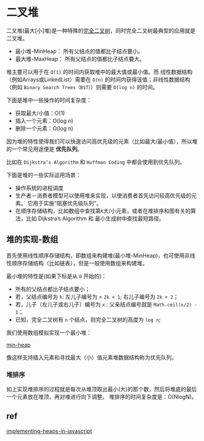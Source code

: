 # 二叉堆

二叉堆(最大[小]堆)是一种特殊的[完全二叉树](../树.md)，同时完全二叉树最典型的应用就是二叉堆。

- 最小堆-MinHeap： 所有父结点的值都比子结点要小。
- 最大堆-MaxHeap： 所有父结点的值都比子结点要大。

堆主要可以用于在 `O(1)` 的时间内获取堆中的最大值或最小值。而
线性数据结构（例如Arrays或LinkedList）需要在 `O(n)` 的时间内获得该值；非线性数据结构（例如 `Binary Search Trees（BST）`）则需要 `O(log n)` 的时间。

下面是堆中一些操作的时间复杂度：

- 获取最大/小值：O(1)
- 插入一个元素：O(log n)
- 删除一个元素：O(log n)

因为堆的特性使得我们可以快速访问高优先级的元素（比如最大/最小值），所以堆的一个常见用途便是 **优先队列**。

比如在 `Dijkstra’s Algorithm` 和 `Huffman Coding` 中都会使用到优先队列。

下面是堆的一些实际运用场景：

- 操作系统的进程调度
- 生产者－消费者模型可以使用堆来实现，以使消费者首先访问较高优先级的元素。 它用于实施“阻塞优先级队列”。
- 在顺序存储结构，比如数组中查找第`K`大/小元素，或者在堆排序和图有关的算法，比如 Dijkstra’s Algorithm 和 最小生成树中查找最短路径。

## 堆的实现-数组

首先使用线性顺序存储结构，即数组来构建堆(最小堆-MinHeap)，也可使用非线性顺序存储结构（比如链表），但是一般使用数组来构建堆。

最小堆的特性是(如果下标是从 `0` 开始的)：

- 所有的父结点都比子结点要小；
- 若，父结点编号为 `k`: 左儿子编号为 = `2k + 1`; 右儿子编号为 `2k + 2`；
- 若，儿子（左儿子或右儿子）编号为 `x` : 父亲结点编号就是 `Math.ceil(x/2) - 1`；
- 已知，完全二叉树有 `n` 个结点，则完全二叉树的高度为 `log n`;

我们使用数组模拟实现一个最小堆：

[min-heap](../../../code/heap/min-heap.ts ':include :type=code typescript')

像这样支持插入元素和寻找最大（小）值元素堆数据结构称为优先队列。

### 堆排序

如上实现堆排序的过程就是每次从堆顶取出最小(大)的那个数，然后将堆底的最后一个元素放在堆顶，再对堆进行向下调整。
堆排序的时间复杂度是：O(NlogN)。

## ref

[implementing-heaps-in-javascript](https://blog.bitsrc.io/implementing-heaps-in-javascript-c3fbf1cb2e65)
